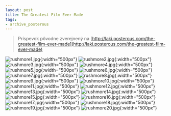 ```yaml
---
layout: post
title: The Greatest Film Ever Made
tags:
- archive_posterous
---
```

> Príspevok pôvodne zverejnený na [http://laki.posterous.com/the-greatest-film-ever-made](http://laki.posterous.com/the-greatest-film-ever-made)

![rushmore1.jpg](/media/2009/rushmore1.jpg){:width="500px"}
![rushmore2.jpg](/media/2009/rushmore2.jpg){:width="500px"}
![rushmore3.jpg](/media/2009/rushmore3.jpg){:width="500px"}
![rushmore4.jpg](/media/2009/rushmore4.jpg){:width="500px"}
![rushmore5.jpg](/media/2009/rushmore5.jpg){:width="500px"}
![rushmore6.jpg](/media/2009/rushmore6.jpg){:width="500px"}
![rushmore7.jpg](/media/2009/rushmore7.jpg){:width="500px"}
![rushmore8.jpg](/media/2009/rushmore8.jpg){:width="500px"}
![rushmore9.jpg](/media/2009/rushmore9.jpg){:width="500px"}
![rushmore10.jpg](/media/2009/rushmore10.jpg){:width="500px"}
![rushmore11.jpg](/media/2009/rushmore11.jpg){:width="500px"}
![rushmore12.jpg](/media/2009/rushmore12.jpg){:width="500px"}
![rushmore13.jpg](/media/2009/rushmore13.jpg){:width="500px"}
![rushmore14.jpg](/media/2009/rushmore14.jpg){:width="500px"}
![rushmore15.jpg](/media/2009/rushmore15.jpg){:width="500px"}
![rushmore16.jpg](/media/2009/rushmore16.jpg){:width="500px"}
![rushmore17.jpg](/media/2009/rushmore17.jpg){:width="500px"}
![rushmore18.jpg](/media/2009/rushmore18.jpg){:width="500px"}
![rushmore19.jpg](/media/2009/rushmore19.jpg){:width="500px"}
![rushmore20.jpg](/media/2009/rushmore20.jpg){:width="500px"}
